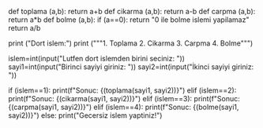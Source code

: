 def toplama (a,b):
    return a+b
def cikarma (a,b):
    return a-b
def carpma (a,b):
    return a*b
def bolme (a,b):
    if (a==0):
        return "0 ile bolme islemi yapilamaz"
    return a/b

print ("Dort islem:")
print ("""1. Toplama
2. Cikarma
3. Carpma
4. Bolme""")

islem=int(input("Lutfen dort islemden birini seciniz: "))
sayi1=int(input("Birinci sayiyi giriniz: "))
sayi2=int(input("İkinci sayiyi giriniz: "))

if (islem==1):
    print(f"Sonuc: {(toplama(sayi1, sayi2))}")
elif (islem==2):
    print(f"Sonuc: {(cikarma(sayi1, sayi2))}")
elif (islem==3):
    print(f"Sonuc: {(carpma(sayi1, sayi2))}")
elif (islem==4):
    print(f"Sonuc: {(bolme(sayi1, sayi2))}")
else:
    print("Gecersiz islem yaptiniz!")
